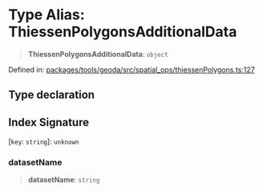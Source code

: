# Type Alias: ThiessenPolygonsAdditionalData

> **ThiessenPolygonsAdditionalData**: `object`

Defined in: [packages/tools/geoda/src/spatial\_ops/thiessenPolygons.ts:127](https://github.com/GeoDaCenter/openassistant/blob/0a6a7e7306d75a25dc968b3117f04cb7bd613bec/packages/tools/geoda/src/spatial_ops/thiessenPolygons.ts#L127)

## Type declaration

## Index Signature

\[`key`: `string`\]: `unknown`

### datasetName

> **datasetName**: `string`
